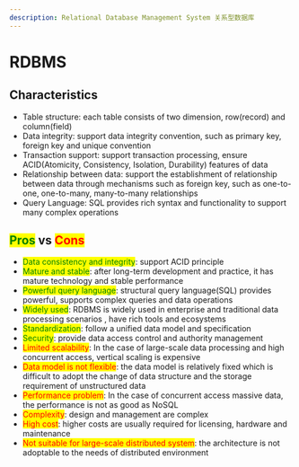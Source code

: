 ```yaml
---
description: Relational Database Management System 关系型数据库
---
```


# RDBMS

## Characteristics

* Table structure: each table consists of two dimension, row(record) and column(field)
* Data integrity: support data integrity convention, such as primary key, foreign key and unique convention
* Transaction support: support transaction processing, ensure ACID(Atomicity, Consistency, Isolation, Durability) features of data
* Relationship between data: support the establishment of relationship between data through mechanisms such as  foreign key, such as one-to-one, one-to-many, many-to-many relationships
* Query Language: SQL provides rich syntax and functionality to support many complex operations

## <mark style="color:green;">Pros</mark> vs <mark style="color:red;">Cons</mark>

* <mark style="color:green;">Data consistency and integrity</mark>: support ACID principle
* <mark style="color:green;">Mature and stable</mark>: after long-term development and practice, it has mature technology and stable performance
* <mark style="color:green;">Powerful query language</mark>: structural query language(SQL) provides powerful, supports complex queries and data operations
* <mark style="color:green;">Widely used</mark>: RDBMS is widely used in enterprise and traditional data processing scenarios , have rich tools and ecosystems
* <mark style="color:green;">Standardization</mark>: follow a unified data model and specification
* <mark style="color:green;">Security</mark>: provide data access control and authority management
* <mark style="color:red;">Limited scalability</mark>: In the case of large-scale data processing and high concurrent access, vertical scaling is expensive
* <mark style="color:red;">Data model is not flexible</mark>:  the data model is relatively fixed which is difficult to adopt the change of data structure and the storage requirement of unstructured data
* <mark style="color:red;">Performance problem</mark>: In the case of concurrent access massive data, the performance is not as good as NoSQL
* <mark style="color:red;">Complexity</mark>:  design and management are complex
* <mark style="color:red;">High cost</mark>: higher costs are usually required for licensing, hardware and maintenance
* <mark style="color:red;">Not suitable for large-scale distributed system</mark>:  the architecture is not adoptable to the needs of distributed environment

